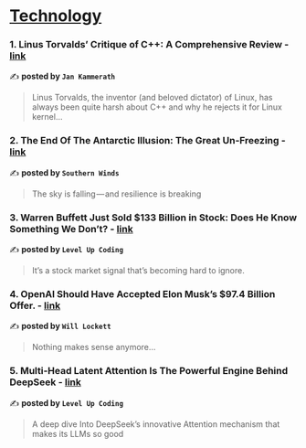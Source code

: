 
<h1><a href=https://medium.com/tag/technology/recommended target="_blank" rel="noopener noreferrer">Technology</a></h1>
<h3>1. Linus Torvalds’ Critique of C++: A Comprehensive Review - <a href="https://medium.com/@jankammerath/linus-torvalds-critique-of-c-a-comprehensive-review-ea8374084abf" target="_blank" rel="noopener noreferrer">link</a></h3>

✍️ **posted by `Jan Kammerath`**

<blockquote>Linus Torvalds, the inventor (and beloved dictator) of Linux, has always been quite harsh about C++ and why he rejects it for Linux kernel…</blockquote>

<h3>2. The End Of The Antarctic Illusion: The Great Un-Freezing - <a href="https://medium.com/southern-winds/the-end-of-the-antarctic-illusion-the-great-un-freezing-bf53056f9007" target="_blank" rel="noopener noreferrer">link</a></h3>

✍️ **posted by `Southern Winds`**

<blockquote>The sky is falling — and resilience is breaking</blockquote>

<h3>3. Warren Buffett Just Sold $133 Billion in Stock: Does He Know Something We Don’t? - <a href="https://medium.com/gitconnected/warren-buffett-just-sold-133-billion-in-stock-does-he-know-something-we-dont-94e8ed5cbc3d" target="_blank" rel="noopener noreferrer">link</a></h3>

✍️ **posted by `Level Up Coding`**

<blockquote>It’s a stock market signal that’s becoming hard to ignore.</blockquote>

<h3>4. OpenAI Should Have Accepted Elon Musk’s $97.4 Billion Offer. - <a href="https://medium.com/@wlockett/openai-should-have-accepted-elon-musks-97-4-billion-offer-6426aad11d0b" target="_blank" rel="noopener noreferrer">link</a></h3>

✍️ **posted by `Will Lockett`**

<blockquote>Nothing makes sense anymore…</blockquote>

<h3>5. Multi-Head Latent Attention Is The Powerful Engine Behind DeepSeek - <a href="https://medium.com/gitconnected/multi-head-latent-attention-is-the-powerful-engine-behind-deepseek-0ecfd29e0b04" target="_blank" rel="noopener noreferrer">link</a></h3>

✍️ **posted by `Level Up Coding`**

<blockquote>A deep dive Into DeepSeek’s innovative Attention mechanism that makes its LLMs so good</blockquote>


